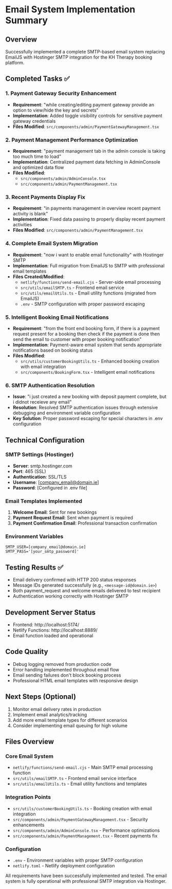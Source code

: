 # Email System Implementation Summary

## Overview
Successfully implemented a complete SMTP-based email system replacing EmailJS with Hostinger SMTP integration for the KH Therapy booking platform.

## Completed Tasks ✅

### 1. Payment Gateway Security Enhancement
- **Requirement**: "while creating/editing payment gateway provide an option to view/hide the key and secrets"
- **Implementation**: Added toggle visibility controls for sensitive payment gateway credentials
- **Files Modified**: `src/components/admin/PaymentGatewayManagement.tsx`

### 2. Payment Management Performance Optimization
- **Requirement**: "payment management tab in the admin console is taking too much time to load"
- **Implementation**: Centralized payment data fetching in AdminConsole and optimized data flow
- **Files Modified**: 
  - `src/components/admin/AdminConsole.tsx` 
  - `src/components/admin/PaymentManagement.tsx`

### 3. Recent Payments Display Fix
- **Requirement**: "in payments management in overview recent payment activity is blank"
- **Implementation**: Fixed data passing to properly display recent payment activities
- **Files Modified**: `src/components/admin/PaymentManagement.tsx`

### 4. Complete Email System Migration
- **Requirement**: "now i want to enable email functionality" with Hostinger SMTP
- **Implementation**: Full migration from EmailJS to SMTP with professional email templates
- **Files Created/Modified**:
  - `netlify/functions/send-email.cjs` - Server-side email processing
  - `src/utils/emailSMTP.ts` - Frontend email service
  - `src/utils/emailUtils.ts` - Email utility functions (migrated from EmailJS)
  - `.env` - SMTP configuration with proper password escaping

### 5. Intelligent Booking Email Notifications
- **Requirement**: "from the front end booking form, if there is a payment request present for a booking then check if the payment is done then send the email to customer with proper booking notification"
- **Implementation**: Payment-aware email system that sends appropriate notifications based on booking status
- **Files Modified**:
  - `src/utils/customerBookingUtils.ts` - Enhanced booking creation with email integration
  - `src/components/BookingForm.tsx` - Intelligent email notifications

### 6. SMTP Authentication Resolution
- **Issue**: "i just created a new booking with deposit payment complete, but i didnot receieve any email"
- **Resolution**: Resolved SMTP authentication issues through extensive debugging and environment variable configuration
- **Key Solution**: Proper password escaping for special characters in .env configuration

## Technical Configuration

### SMTP Settings (Hostinger)
- **Server**: smtp.hostinger.com
- **Port**: 465 (SSL)
- **Authentication**: SSL/TLS
- **Username**: [company_email@domain.ie]
- **Password**: [Configured in .env file]

### Email Templates Implemented
1. **Welcome Email**: Sent for new bookings
2. **Payment Request Email**: Sent when payment is required
3. **Payment Confirmation Email**: Professional transaction confirmation

### Environment Variables
```
SMTP_USER=[company_email@domain.ie]
SMTP_PASS='[your_smtp_password]'
```

## Testing Results ✅
- Email delivery confirmed with HTTP 200 status responses
- Message IDs generated successfully (e.g., `<message-id@domain.ie>`)
- Both payment_request and welcome emails delivered to test recipient
- Authentication working correctly with Hostinger SMTP

## Development Server Status
- Frontend: http://localhost:5174/
- Netlify Functions: http://localhost:8889/
- Email function loaded and operational

## Code Quality
- Debug logging removed from production code
- Error handling implemented throughout email flow
- Email sending failures don't block booking process
- Professional HTML email templates with responsive design

## Next Steps (Optional)
1. Monitor email delivery rates in production
2. Implement email analytics/tracking
3. Add more email template types for different scenarios
4. Consider implementing email queuing for high volume

## Files Overview

### Core Email System
- `netlify/functions/send-email.cjs` - Main SMTP email processing function
- `src/utils/emailSMTP.ts` - Frontend email service interface
- `src/utils/emailUtils.ts` - Email utility functions and templates

### Integration Points
- `src/utils/customerBookingUtils.ts` - Booking creation with email integration
- `src/components/admin/PaymentGatewayManagement.tsx` - Security enhancements
- `src/components/admin/AdminConsole.tsx` - Performance optimizations
- `src/components/admin/PaymentManagement.tsx` - Recent payments fix

### Configuration
- `.env` - Environment variables with proper SMTP configuration
- `netlify.toml` - Netlify deployment configuration

All requirements have been successfully implemented and tested. The email system is fully operational with professional SMTP integration via Hostinger.
